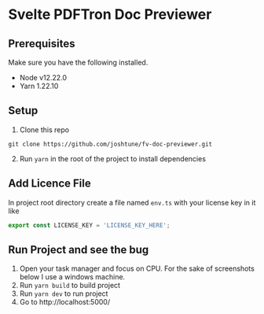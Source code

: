 # Svelte PDFTron Doc Previewer

## Prerequisites
Make sure you have the following installed.
- Node v12.22.0
- Yarn 1.22.10

## Setup
1. Clone this repo
```shell
git clone https://github.com/joshtune/fv-doc-previewer.git
```
2. Run `yarn` in the root of the project to install dependencies

## Add Licence File
In project root directory create a file named `env.ts` with your license key in it like
```typescript
export const LICENSE_KEY = 'LICENSE_KEY_HERE';
```

## Run Project and see the bug
1. Open your task manager and focus on CPU.  For the sake of screenshots below I use a windows machine.
2. Run `yarn build` to build project
3. Run `yarn dev` to run project
4. Go to http://localhost:5000/

